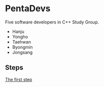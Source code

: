 # PentaDevs
Five software developers in C++ Study Group.  
- Hanju
- Yongho
- Taehwan
- Byongmin
- Jongsang

## Steps
[The first step](cpp1st/README.md)
